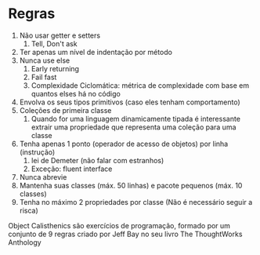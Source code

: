 # Regras

1. Não usar getter e setters
   1.  Tell, Don't ask
2. Ter apenas um nível de indentação por método
3. Nunca use else
   1. Early returning 
   2. Fail fast
   3. Complexidade Ciclomática: métrica de complexidade com base em quantos elses há no código
4. Envolva os seus tipos primitivos (caso eles tenham comportamento)
5. Coleções de primeira classe
   1. Quando for uma linguagem dinamicamente tipada é interessante extrair uma propriedade que representa uma coleção para uma classe 
6. Tenha apenas 1 ponto (operador de acesso de objetos) por linha (instrução)
   1. lei de Demeter (não falar com estranhos)
   2. Exceção: fluent interface
7. Nunca abrevie
8. Mantenha suas classes (máx. 50 linhas) e pacote pequenos (máx. 10 classes)
9. Tenha no máximo 2 propriedades por classe (Não é necessário seguir a risca)

Object Calisthenics são exercícios de programação, formado por um conjunto de 9 regras criado por Jeff Bay no seu livro The ThoughtWorks Anthology